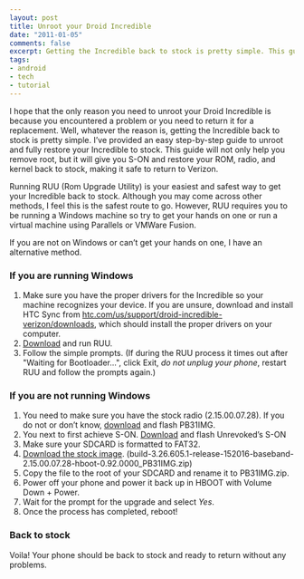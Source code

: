 ```yaml
---
layout: post
title: Unroot your Droid Incredible
date: "2011-01-05"
comments: false
excerpt: Getting the Incredible back to stock is pretty simple. This guide will not only help you remove root, but it will give you S-ON and restore your ROM, radio, and kernel back to stock, making it safe to return to Verizon.
tags:
- android
- tech
- tutorial
---
```


I hope that the only reason you need to unroot your Droid Incredible is because you encountered a problem or you need to return it for a replacement. Well, whatever the reason is, getting the Incredible back to stock is pretty simple. I’ve provided an easy step-by-step guide to unroot and fully restore your Incredible to stock. This guide will not only help you remove root, but it will give you S-ON and restore your ROM, radio, and kernel back to stock, making it safe to return to Verizon.

Running RUU (Rom Upgrade Utility) is your easiest and safest way to get your Incredible back to stock. Although you may come across other methods, I feel this is the safest route to go. However, RUU requires you to be running a Windows machine so try to get your hands on one or run a virtual machine using Parallels or VMWare Fusion.

If you are not on Windows or can’t get your hands on one, I have an alternative method.

### If you are running Windows

1.  Make sure you have the proper drivers for the Incredible so your machine recognizes your device. If you are unsure, download and install HTC Sync from [htc.com/us/support/droid-incredible-verizon/downloads](http://www.htc.com/us/support/droid-incredible-verizon/downloads/), which should install the proper drivers on your computer.
2.  [Download](http://jonsuh.me/MvkO) and run RUU.
3.  Follow the simple prompts. (If during the RUU process it times out after "Waiting for Bootloader...", click Exit, *do not unplug your phone*, restart RUU and follow the prompts again.)

### If you are not running Windows

1.  You need to make sure you have the stock radio (2.15.00.07.28). If you do not or don’t know, [download](http://jonsuh.me/MwPZ) and flash PB31IMG.
2.  You next to first achieve S-ON. [Download](http://jonsuh.me/Mvg2) and flash Unrevoked’s S-ON
3.  Make sure your SDCARD is formatted to FAT32.
4.  [Download the stock image](http://jonsuh.me/Mw2p). (build-3.26.605.1-release-152016-baseband-2.15.00.07.28-hboot-0.92.0000_PB31IMG.zip)
5.  Copy the file to the root of your SDCARD and rename it to PB31IMG.zip.
6.  Power off your phone and power it back up in HBOOT with Volume Down + Power.
7.  Wait for the prompt for the upgrade and select *Yes*.
8.  Once the process has completed, reboot!

### Back to stock

Voila! Your phone should be back to stock and ready to return without any problems.